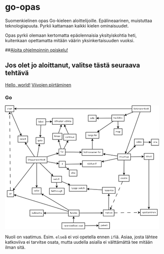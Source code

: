 # go-opas
Suomenkielinen opas Go-kieleen aloittelijoille. Epälineaarinen, muistuttaa teknologiapuuta. Pyrkii kattamaan kaikki kielen ominaisuudet.

Opas pyrkii olemaan kertomatta epäolennaisia yksityiskohtia heti, kuitenkaan opettamatta mitään väärin yksinkertaisuuden vuoksi.

##[Aloita ohjelmoinnin opiskelu!](ohjeet/alku.md)

## Jos olet jo aloittanut, valitse tästä seuraava tehtävä

[Hello, world!](tehtävät/helloworld.md)
[Viivojen piirtäminen](tehtävät/viivat.md)

### Go
![kaikki Go:n perusominaisuudet](index.png)

Nuoli on vaatimus. Esim. `else`ä ei voi opetella ennen `if`iä. Asiaa, josta lähtee katkoviiva ei tarvitse osata, mutta uudella asialla ei välttämättä tee mitään ilman sitä.